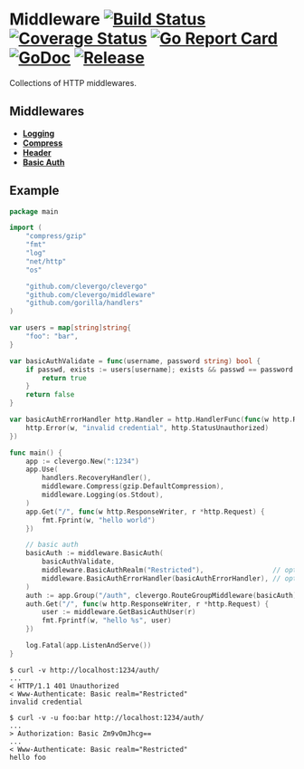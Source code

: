 # Middleware [![Build Status](https://travis-ci.org/clevergo/middleware.svg?branch=master)](https://travis-ci.org/clevergo/middleware) [![Coverage Status](https://coveralls.io/repos/github/clevergo/middleware/badge.svg?branch=master)](https://coveralls.io/github/clevergo/middleware?branch=master) [![Go Report Card](https://goreportcard.com/badge/github.com/clevergo/middleware)](https://goreportcard.com/report/github.com/clevergo/middleware) [![GoDoc](https://img.shields.io/badge/godoc-reference-blue)](https://pkg.go.dev/github.com/clevergo/middleware) [![Release](https://img.shields.io/github/release/clevergo/middleware.svg?style=flat-square)](https://github.com/clevergo/middleware/releases)

Collections of HTTP middlewares.

## Middlewares

- [**Logging**](https://pkg.go.dev/github.com/clevergo/middleware#Logging)
- [**Compress**](https://pkg.go.dev/github.com/clevergo/middleware#Compress)
- [**Header**](https://pkg.go.dev/github.com/clevergo/middleware#Header)
- [**Basic Auth**](https://pkg.go.dev/github.com/clevergo/middleware#BasicAuth)


## Example

```go
package main

import (
	"compress/gzip"
	"fmt"
	"log"
	"net/http"
	"os"

	"github.com/clevergo/clevergo"
	"github.com/clevergo/middleware"
	"github.com/gorilla/handlers"
)

var users = map[string]string{
	"foo": "bar",
}

var basicAuthValidate = func(username, password string) bool {
	if passwd, exists := users[username]; exists && passwd == password {
		return true
	}
	return false
}

var basicAuthErrorHandler http.Handler = http.HandlerFunc(func(w http.ResponseWriter, r *http.Request) {
	http.Error(w, "invalid credential", http.StatusUnauthorized)
})

func main() {
	app := clevergo.New(":1234")
	app.Use(
		handlers.RecoveryHandler(),
		middleware.Compress(gzip.DefaultCompression),
		middleware.Logging(os.Stdout),
	)
	app.Get("/", func(w http.ResponseWriter, r *http.Request) {
		fmt.Fprint(w, "hello world")
	})

	// basic auth
	basicAuth := middleware.BasicAuth(
		basicAuthValidate,
		middleware.BasicAuthRealm("Restricted"),                 // optional.
		middleware.BasicAuthErrorHandler(basicAuthErrorHandler), // optional.
	)
	auth := app.Group("/auth", clevergo.RouteGroupMiddleware(basicAuth))
	auth.Get("/", func(w http.ResponseWriter, r *http.Request) {
		user := middleware.GetBasicAuthUser(r)
		fmt.Fprintf(w, "hello %s", user)
	})

	log.Fatal(app.ListenAndServe())
}
```

```shell
$ curl -v http://localhost:1234/auth/
...
< HTTP/1.1 401 Unauthorized
< Www-Authenticate: Basic realm="Restricted"
invalid credential

$ curl -v -u foo:bar http://localhost:1234/auth/
...
> Authorization: Basic Zm9vOmJhcg==
...
< Www-Authenticate: Basic realm="Restricted"
hello foo
```
